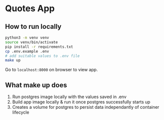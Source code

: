 # Quotes App

## How to run locally

```bash
python3 -m venv venv
source venv/bin/activate
pip install -r requirements.txt
cp .env.example .env
# add suitable values to .env file
make up
```

Go to `localhost:8000` on browser to view app.

## What make up does

1. Run postgres image locally with the values saved in .env
2. Build app image locally & run it once postgres successfully starts up
3. Creates a volume for postgres to persist data independantly of container lifecycle
